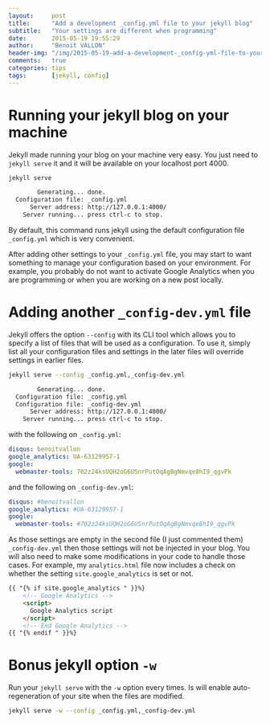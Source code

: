 ```yaml
---
layout:     post
title:      "Add a development _config.yml file to your jekyll blog"
subtitle:   "Your settings are different when programming"
date:       2015-05-19 19:55:29
author:     "Benoit VALLON"
header-img: "/img/2015-05-19-add-a-development-_config-yml-file-to-your-jekyll-blog/post-add-a-development-_config-yml-file-to-your-jekyll-blog.jpg"
comments:   true
categories: tips
tags:       [jekyll, config]
---
```


# Running your jekyll blog on your machine

Jekyll made running your blog on your machine very easy. You just need to `jekyll serve` it and it will be available on your localhost port 4000.

```bash
jekyll serve

        Generating... done.
  Configuration file: _config.yml
      Server address: http://127.0.0.1:4000/
    Server running... press ctrl-c to stop.
```

By default, this command runs jekyll using the default configuration file `_config.yml` which is very convenient.

After adding other settings to your `_config.yml` file, you may start to want something to manage your configuration based on your environment. For example, you probably do not want to activate Google Analytics when you are programming or when you are working on a new post locally.

# Adding another `_config-dev.yml` file

Jekyll offers the option `--config` with its CLI tool which allows you to specify a list of files that will be used as a configuration. To use it, simply list all your configuration files and settings in the later files will override settings in earlier files.

```bash
jekyll serve --config _config.yml,_config-dev.yml

        Generating... done.
  Configuration file: _config.yml
  Configuration file: _config-dev.yml
      Server address: http://127.0.0.1:4000/
    Server running... press ctrl-c to stop.
```

with the following on `_config.yml`:

```yaml
disqus: benoitvallon
google_analytics: UA-63129957-1
google:
  webmaster-tools: 702z24ksUQH2oG6USnrPutOqAgBgNmvqe8hI9_qgvPk
```

and the following on `_config-dev.yml`:

```yaml
disqus: #benoitvallon
google_analytics: #UA-63129957-1
google:
  webmaster-tools: #702z24ksUQH2oG6USnrPutOqAgBgNmvqe8hI9_qgvPk
```

As those settings are empty in the second file (I just commented them) `_config-dev.yml` then those settings will not be injected in your blog. You will also need to make some modifications in your code to handle those cases. For example, my `analytics.html` file now includes a check on whether the setting `site.google_analytics` is set or not.

```html
{{ "{% if site.google_analytics " }}%}
    <!-- Google Analytics -->
    <script>
      Google Analytics script
    </script>
    <!-- End Google Analytics -->
{{ "{% endif " }}%}
```

# Bonus jekyll option `-w`

Run your `jekyll serve` with the `-w` option every times. Is will enable auto-regeneration of your site when the files are modified.

```bash
jekyll serve -w --config _config.yml,_config-dev.yml
```
